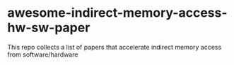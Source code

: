 # awesome-indirect-memory-access-hw-sw-paper
This repo collects a list of papers that accelerate indirect memory access from software/hardware
